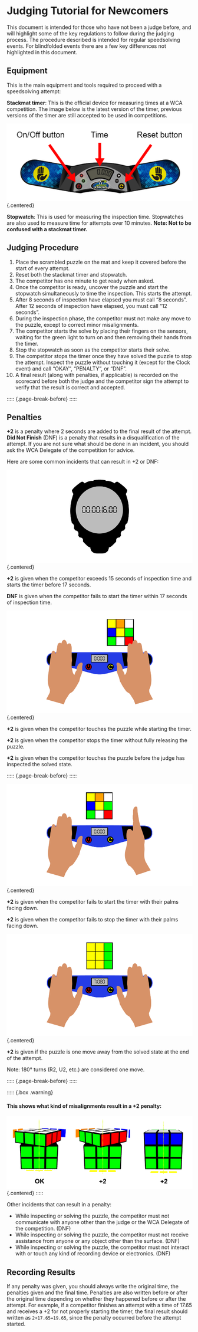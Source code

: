 # Judging Tutorial for Newcomers

This document is intended for those who have not been a judge before, and will highlight some of the key regulations to follow during the judging process. The procedure described is intended for regular speedsolving events. For blindfolded events there are a few key differences not highlighted in this document.

## Equipment

This is the main equipment and tools required to proceed with a speedsolving attempt:

**Stackmat timer**: This is the official device for measuring times at a WCA competition. The image below is the latest version of the timer, previous versions of the timer are still accepted to be used in competitions.

![](images/timer.png){.centered}

**Stopwatch**: This is used for measuring the inspection time. Stopwatches are also used to measure time for attempts over 10 minutes. **Note: Not to be confused with a stackmat timer.**

## Judging Procedure

1. Place the scrambled puzzle on the mat and keep it covered before the start of every attempt.
2. Reset both the stackmat timer and stopwatch.
3. The competitor has one minute to get ready when asked.
4. Once the competitor is ready, uncover the puzzle and start the stopwatch simultaneously to time the inspection. This starts the attempt.
5. After 8 seconds of inspection have elapsed you must call “8 seconds”. After 12 seconds of inspection have elapsed, you must call “12 seconds”.
6. During the inspection phase, the competitor must not make any move to the puzzle, except to correct minor misalignments.
7. The competitor starts the solve by placing their fingers on the sensors, waiting for the green light to turn on and then removing their hands from the timer.
8. Stop the stopwatch as soon as the competitor starts their solve.
9. The competitor stops the timer once they have solved the puzzle to stop the attempt. Inspect the puzzle without touching it (except for the Clock event) and call “OKAY”, “PENALTY”, or “DNF”.
10. A final result (along with penalties, if applicable) is recorded on the scorecard before both the judge and the competitor sign the attempt to verify that the result is correct and accepted.

::::: {.page-break-before}
:::::

## Penalties

**+2** is a penalty where 2 seconds are added to the final result of the attempt. **Did Not Finish** (DNF) is a penalty that results in a disqualification of the attempt. If you are not sure what should be done in an incident, you should ask the WCA Delegate of the competition for advice.

Here are some common incidents that can result in +2 or DNF:

![](images/penalty1.png){.centered}

**+2** is given when the competitor exceeds 15 seconds of inspection time and starts the timer before 17 seconds.

**DNF** is given when the competitor fails to start the timer within 17 seconds of inspection time.

![](images/penalty2.png){.centered}

**+2** is given when the competitor touches the puzzle while starting the timer.

**+2** is given when the competitor stops the timer without fully releasing the puzzle.

**+2** is given when the competitor touches the puzzle before the judge has inspected the solved state.

::::: {.page-break-before}
:::::

![](images/penalty3.png){.centered}

**+2** is given when the competitor fails to start the timer with their palms facing down.

**+2** is given when the competitor fails to stop the timer with their palms facing down.

![](images/penalty4.png){.centered}

**+2** is given if the puzzle is one move away from the solved state at the end of the attempt.

Note: 180° turns (R2, U2, etc.) are considered one move.

::::: {.page-break-before}
:::::

::::: {.box .warning}
#### This shows what kind of misalignments result in a +2 penalty:

![](images/misalignments.png){.centered}
:::::

Other incidents that can result in a penalty:

-   While inspecting or solving the puzzle, the competitor must not communicate with anyone other than the judge or the WCA Delegate of the competition. (DNF)
-   While inspecting or solving the puzzle, the competitor must not receive assistance from anyone or any object other than the surface. (DNF)
-   While inspecting or solving the puzzle, the competitor must not interact with or touch any kind of recording device or electronics. (DNF)

## Recording Results

If any penalty was given, you should always write the original time, the penalties given and the final time. Penalties are also written before or after the original time depending on whether they happened before or after the attempt. For example, if a competitor finishes an attempt with a time of 17.65 and receives a +2 for not properly starting the timer, the final result should written as `2+17.65=19.65`, since the penalty occurred before the attempt started.
